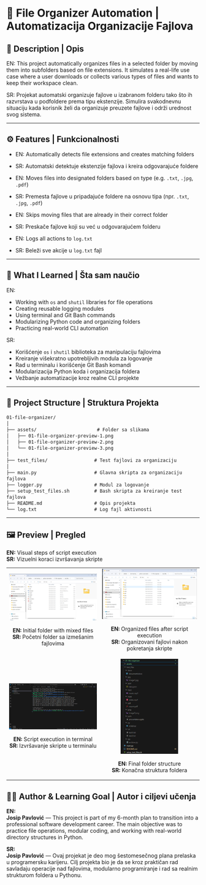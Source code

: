 # 📁 File Organizer Automation | Automatizacija Organizacije Fajlova

## 📌 Description | Opis

EN: This project automatically organizes files in a selected folder by moving them into subfolders based on file extensions. It simulates a real-life use case where a user downloads or collects various types of files and wants to keep their workspace clean.

SR: Projekat automatski organizuje fajlove u izabranom folderu tako što ih razvrstava u podfoldere prema tipu ekstenzije. Simulira svakodnevnu situaciju kada korisnik želi da organizuje preuzete fajlove i održi urednost svog sistema.

---

## ⚙️ Features | Funkcionalnosti

- EN: Automatically detects file extensions and creates matching folders

- SR: Automatski detektuje ekstenzije fajlova i kreira odgovarajuće foldere

- EN: Moves files into designated folders based on type (e.g. `.txt`, `.jpg`, `.pdf`)

- SR: Premesta fajlove u pripadajuće foldere na osnovu tipa (npr. `.txt`, `.jpg`, `.pdf`)

- EN: Skips moving files that are already in their correct folder

- SR: Preskače fajlove koji su već u odgovarajućem folderu

- EN: Logs all actions to `log.txt`

- SR: Beleži sve akcije u `log.txt` fajl

---

## 🧠 What I Learned | Šta sam naučio

EN:

- Working with `os` and `shutil` libraries for file operations
- Creating reusable logging modules
- Using terminal and Git Bash commands
- Modularizing Python code and organizing folders
- Practicing real-world CLI automation

SR:

- Korišćenje `os` i `shutil` biblioteka za manipulaciju fajlovima
- Kreiranje višekratno upotrebljivih modula za logovanje
- Rad u terminalu i korišćenje Git Bash komandi
- Modularizacija Python koda i organizacija foldera
- Vežbanje automatizacije kroz realne CLI projekte

---

## 📂 Project Structure | Struktura Projekta

```
01-file-organizer/
│
├── assets/                      # Folder sa slikama
│   ├── 01-file-organizer-preview-1.png
│   ├── 01-file-organizer-preview-2.png
│   └── 01-file-organizer-preview-3.png
│
├── test_files/                 # Test fajlovi za organizaciju
│
├── main.py                     # Glavna skripta za organizaciju fajlova
├── logger.py                   # Modul za logovanje
├── setup_test_files.sh         # Bash skripta za kreiranje test fajlova
├── README.md                   # Opis projekta
└── log.txt                     # Log fajl aktivnosti
```

---

## 🖼️ Preview | Pregled

**EN:** Visual steps of script execution  
**SR:** Vizuelni koraci izvršavanja skripte
<div align="center">
  <table>
    <tr>
      <td align="center">
        <img src="assets/01-file-organizer-preview-2.png" width="300"/>
        <p><strong>EN:</strong> Initial folder with mixed files<br/><strong>SR:</strong> Početni folder sa izmešanim fajlovima</p>
      </td>
      <td align="center">
        <img src="assets/01-file-organizer-preview-4.png" width="300"/>
        <p><strong>EN:</strong> Organized files after script execution<br/><strong>SR:</strong> Organizovani fajlovi nakon pokretanja skripte</p>
      </td>
    </tr>
    <tr>
      <td align="center">
        <img src="assets/01-file-organizer-preview-3.png" width="300"/>
        <p><strong>EN:</strong> Script execution in terminal<br/><strong>SR:</strong> Izvršavanje skripte u terminalu</p>
      </td>
      <td align="center">
        <img src="assets/01-file-organizer-preview-1.png" width="150"/>
        <p><strong>EN:</strong> Final folder structure<br/><strong>SR:</strong> Konačna struktura foldera</p>
      </td>
    </tr>
  </table>
</div>


## 🧑‍💻 Author & Learning Goal | Autor i ciljevi učenja

**EN:**  
**Josip Pavlović** — This project is part of my 6-month plan to transition into a professional software development career. The main objective was to practice file operations, modular coding, and working with real-world directory structures in Python.

**SR:**  
**Josip Pavlović** — Ovaj projekat je deo mog šestomesečnog plana prelaska u programersku karijeru. Cilj projekta bio je da se kroz praktičan rad savladaju operacije nad fajlovima, modularno programiranje i rad sa realnim strukturom foldera u Pythonu.
